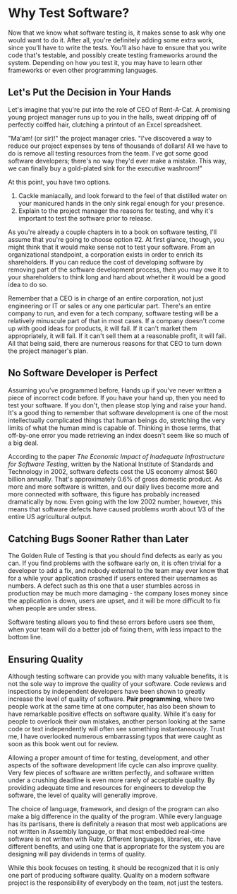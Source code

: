 # Why Test Software?

Now that we know what software testing is, it makes sense to ask why one would want to do it.  After all, you're definitely adding some extra work, since you'll have to write the tests.  You'll also have to ensure that you write code that's testable, and possibly create testing frameworks around the system.  Depending on how you test it, you may have to learn other frameworks or even other programming languages.

## Let's Put the Decision in Your Hands

Let's imagine that you're put into the role of CEO of Rent-A-Cat.  A promising young project manager runs up to you in the halls, sweat dripping off of perfectly coiffed hair, clutching a printout of an Excel spreadsheet.

"Ma'am! (or sir)!" the project manager cries.  "I've discovered a way to reduce our project expenses by tens of thousands of dollars!  All we have to do is remove all testing resources from the team.  I've got some good software developers; there's no way they'd ever make a mistake.  This way, we can finally buy a gold-plated sink for the executive washroom!"

At this point, you have two options.

1. Cackle maniacally, and look forward to the feel of that distilled water on your manicured hands in the only sink regal enough for your presence.
2. Explain to the project manager the reasons for testing, and why it's important to test the software prior to release.

As you're already a couple chapters in to a book on software testing, I'll assume that you're going to choose option #2.  At first glance, though, you might think that it would make sense not to test your software.  From an organizational standpoint, a corporation exists in order to enrich its shareholders.  If you can reduce the cost of developing software by removing part of the software development process, then you may owe it to your shareholders to think long and hard about whether it would be a good idea to do so.

Remember that a CEO is in charge of an entire corporation, not just engineering or IT or sales or any one particular part.  There's an entire company to run, and even for a tech company, software testing will be a relatively minuscule part of that in most cases.  If a company doesn't come up with good ideas for products, it will fail.  If it can't market them appropriately, it will fail.  If it can't sell them at a reasonable profit, it will fail.  All that being said, there are numerous reasons for that CEO to turn down the project manager's plan.

## No Software Developer is Perfect

Assuming you've programmed before, Hands up if you've never written a piece of incorrect code before.  If you have your hand up, then you need to test your software.  If you don't, then please stop lying and raise your hand.  It's a good thing to remember that software development is one of the most intellectually complicated things that human beings do, stretching the very limits of what the human mind is capable of.  Thinking in those terms, that off-by-one error you made retrieving an index doesn't seem like so much of a big deal.

According to the paper _The Economic Impact of Inadequate Infrastructure for Software Testing_, written by the  National Institute of Standards and Technology in 2002, software defects cost the US economy almost $60 billion annually.  That's approximately 0.6% of gross domestic product.  As more and more software is written, and our daily lives become more and more connected with software, this figure has probably increased dramatically by now.  Even going with the low 2002 number, however, this means that software defects have caused problems worth about 1/3 of the entire US agricultural output.

## Catching Bugs Sooner Rather than Later

The Golden Rule of Testing is that you should find defects as early as you can.  If you find problems with the software early on, it is often trivial for a developer to add a fix, and nobody external to the team may ever know that for a while your application crashed if users entered their usernames as numbers.  A defect such as this one that a user stumbles across in production may be much more damaging - the company loses money since the application is down, users are upset, and it will be more difficult to fix when people are under stress.  

Software testing allows you to find these errors before users see them, when your team will do a better job of fixing them, with less impact to the bottom line.

## Ensuring Quality

Although testing software can provide you with many valuable benefits, it is not the sole way to improve the quality of your software.  Code reviews and inspections by independent developers have been shown to greatly increase the level of quality of software.  __Pair programming__, where two people work at the same time at one computer, has also been shown to have remarkable positive effects on software quality.  While it's easy for people to overlook their own mistakes, another person looking at the same code or text independently will often see something instantaneously.  Trust me, I have overlooked numerous embarrassing typos that were caught as soon as this book went out for review.

Allowing a proper amount of time for testing, development, and other aspects of the software development life cycle can also improve quality.  Very few pieces of software are written perfectly, and software written under a crushing deadline is even more rarely of acceptable quality.  By providing adequate time and resources for engineers to develop the software, the level of quality will generally improve.

The choice of language, framework, and design of the program can also make a big difference in the quality of the program.  While every language has its partisans, there is definitely a reason that most web applications are not written in Assembly language, or that most embedded real-time software is not written with Ruby.  Different languages, libraries, etc. have different benefits, and using one that is appropriate for the system you are designing will pay dividends in terms of quality.

While this book focuses on testing, it should be recognized that it is only one part of producing software quality.  Quality on a modern software project is the responsibility of everybody on the team, not just the testers.


